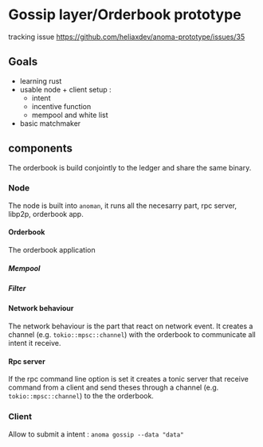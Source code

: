 # Gossip layer/Orderbook prototype

tracking issue <https://github.com/heliaxdev/anoma-prototype/issues/35>

## Goals

- learning rust
- usable node + client setup :
  - intent
  - incentive function
  - mempool and white list
- basic matchmaker

## components

The orderbook is build conjointly to the ledger and share the same binary.

### Node

The node is built into `anoman`, it runs all the necesarry part, rpc server,
libp2p, orderbook app.

#### Orderbook

The orderbook application

##### Mempool

##### Filter

#### Network behaviour
The network behaviour is the part that react on network event. It creates a
channel (e.g. `tokio::mpsc::channel`) with the orderbook to communicate all
intent it receive.

#### Rpc server
If the rpc command line option is set it creates a tonic server that receive
command from a client and send theses through a channel
(e.g. `tokio::mpsc::channel`) to the the orderbook.

### Client
Allow to submit a intent :
`anoma gossip --data "data"`
